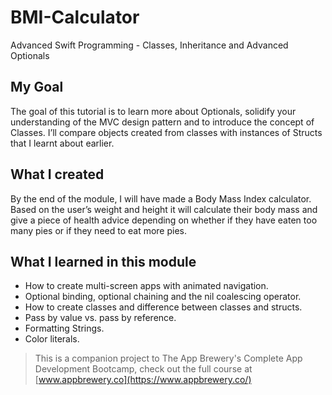 # BMI-Calculator
Advanced Swift Programming - Classes, Inheritance and Advanced Optionals

## My Goal

The goal of this tutorial is to learn more about Optionals, solidify your understanding of the MVC design pattern and to introduce the concept of Classes. I’ll compare objects created from classes with instances of Structs that I learnt about earlier. 

## What I created

By the end of the module, I will have made a Body Mass Index calculator. Based on the user’s weight and height it will calculate their body mass and give a piece of health advice depending on whether if they have eaten too many pies or if they need to eat more pies. 

## What I learned in this module

* How to create multi-screen apps with animated navigation.
* Optional binding, optional chaining and the nil coalescing operator.
* How to create classes and difference between classes and structs. 
* Pass by value vs. pass by reference. 
* Formatting Strings. 
* Color literals.



>This is a companion project to The App Brewery's Complete App Development Bootcamp, check out the full course at [www.appbrewery.co](https://www.appbrewery.co/)
